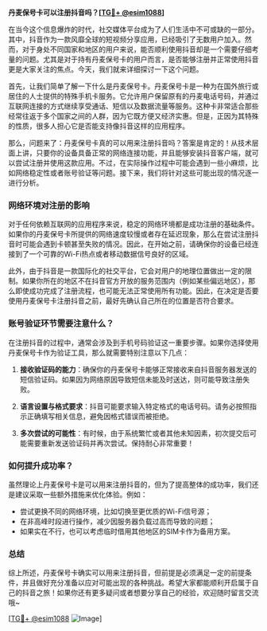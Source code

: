 **丹麦保号卡可以注册抖音吗？[[TG💪+ @esim1088](https://t.me/s/esim1088)]**

在当今这个信息爆炸的时代，社交媒体平台成为了人们生活中不可或缺的一部分。其中，抖音作为一款风靡全球的短视频分享应用，已经吸引了无数用户加入。然而，对于身处不同国家和地区的用户来说，能否顺利使用抖音却是一个需要仔细考量的问题。尤其是对于持有丹麦保号卡的用户而言，是否能够注册并正常使用抖音更是大家关注的焦点。今天，我们就来详细探讨一下这个问题。

首先，让我们简单了解一下什么是丹麦保号卡。丹麦保号卡是一种为在国外旅行或居住的人士提供的特殊手机卡服务。它允许用户保留原有的丹麦电话号码，并通过互联网连接的方式继续享受通话、短信以及数据流量等服务。这种卡非常适合那些经常往返于多个国家之间的人群，因为它既方便又经济实惠。但是，正因为其特殊的性质，很多人担心它是否能支持像抖音这样的应用程序。

那么，问题来了：丹麦保号卡真的可以用来注册抖音吗？答案是肯定的！从技术层面上讲，只要你的设备具备正常的网络连接功能，并且能够安装抖音客户端，就可以尝试注册并使用这款应用。不过，在实际操作过程中可能会遇到一些小麻烦，比如网络稳定性或者账号验证等问题。接下来，我们将针对这些可能出现的情况逐一进行分析。

### 网络环境对注册的影响

对于任何依赖互联网的应用程序来说，稳定的网络环境都是成功注册的基础条件。如果你的丹麦保号卡所提供的网络速度较慢或者存在延迟现象，那么在尝试注册抖音时可能会遇到卡顿甚至失败的情况。因此，在开始之前，请确保你的设备已经连接到了一个可靠的Wi-Fi热点或者移动数据信号良好的区域。

此外，由于抖音是一款国际化的社交平台，它会对用户的地理位置做出一定的限制。如果你所在的地区不在抖音官方开放的服务范围内（例如某些偏远地区），那么即使成功完成了注册流程，也可能无法正常使用所有功能。因此，在决定是否要使用丹麦保号卡注册抖音之前，最好先确认自己所在的位置是否符合要求。

### 账号验证环节需要注意什么？

在注册抖音的过程中，通常会涉及到手机号码验证这一重要步骤。如果你选择使用丹麦保号卡作为验证工具，那么就需要特别注意以下几点：

1. **接收验证码的能力**：确保你的丹麦保号卡能够正常接收来自抖音服务器发送的短信验证码。如果因为网络原因导致短信未能及时送达，则可能导致注册失败。
   
2. **语言设置与格式要求**：抖音可能要求输入特定格式的电话号码。请务必按照指示正确填写相关信息，避免因格式错误而被拒绝。

3. **多次尝试的可能性**：有时候，由于系统繁忙或者其他未知因素，初次提交后可能需要重新发送验证码并再次尝试。保持耐心非常重要！

### 如何提升成功率？

虽然理论上丹麦保号卡是可以用来注册抖音的，但为了提高整体的成功率，我们还是建议采取一些额外措施来优化体验。例如：

- 尝试更换不同的网络环境，比如切换至更优质的Wi-Fi信号源；
- 在非高峰时段进行操作，减少因服务器负载过高而导致的问题；
- 如果实在不行，也可以考虑临时借用其他地区的SIM卡作为备用方案。

### 总结

综上所述，丹麦保号卡确实可以用来注册抖音，但前提是必须满足一定的前提条件，并且做好充分准备以应对可能出现的各种挑战。希望大家都能顺利开启属于自己的抖音之旅！如果你还有更多疑问或者想要分享自己的经验，欢迎随时留言交流哦~

[[TG💪+ @esim1088](https://t.me/s/esim1088) ![Image](https://i.postimg.cc/4NQfJmqS/Snipaste-2025-05-13-00-14-12.png)]
